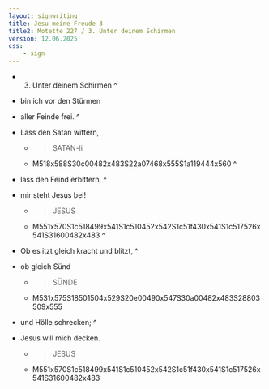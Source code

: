 ```yaml
---
layout: signwriting
title: Jesu meine Freude 3
title2: Motette 227 / 3. Unter deinem Schirmen
version: 12.06.2025
css:
    - sign
---
```


<!--
https://www.emmaus.de/ingos_texte/bach_jesu_txt.html
https://www.signbank.org/signpuddle2.0/searchword.php
https://www.sutton-signwriting.io/signmaker
-->

- 3. Unter deinem Schirmen
^
- bin ich vor den Stürmen

- aller Feinde frei.
^
- Lass den Satan wittern,
    + > SATAN-li
    + M518x588S30c00482x483S22a07468x555S1a119444x560
^
- lass den Feind erbittern,
^
- mir steht Jesus bei!
    + > JESUS
    + M551x570S1c518499x541S1c510452x542S1c51f430x541S1c517526x541S31600482x483
^
- Ob es itzt gleich kracht und blitzt,
^
- ob gleich Sünd 
    + > SÜNDE
    + M531x575S18501504x529S20e00490x547S30a00482x483S28803509x555

- und Hölle schrecken;
^
- Jesus will mich decken.
    + > JESUS
    + M551x570S1c518499x541S1c510452x542S1c51f430x541S1c517526x541S31600482x483
